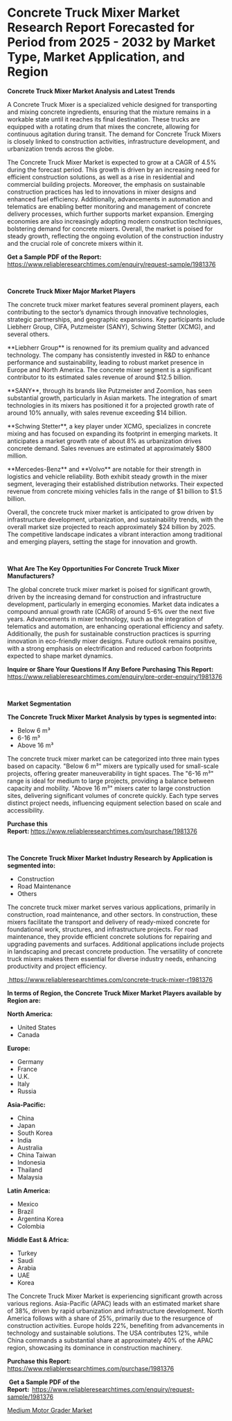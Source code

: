 <p><h1>Concrete Truck Mixer Market Research Report Forecasted for Period from 2025 -  2032 by Market Type, Market Application, and Region</h1></p><p><strong>Concrete Truck Mixer Market Analysis and Latest Trends</strong></p>
<p><p>A Concrete Truck Mixer is a specialized vehicle designed for transporting and mixing concrete ingredients, ensuring that the mixture remains in a workable state until it reaches its final destination. These trucks are equipped with a rotating drum that mixes the concrete, allowing for continuous agitation during transit. The demand for Concrete Truck Mixers is closely linked to construction activities, infrastructure development, and urbanization trends across the globe.</p><p>The Concrete Truck Mixer Market is expected to grow at a CAGR of 4.5% during the forecast period. This growth is driven by an increasing need for efficient construction solutions, as well as a rise in residential and commercial building projects. Moreover, the emphasis on sustainable construction practices has led to innovations in mixer designs and enhanced fuel efficiency. Additionally, advancements in automation and telematics are enabling better monitoring and management of concrete delivery processes, which further supports market expansion. Emerging economies are also increasingly adopting modern construction techniques, bolstering demand for concrete mixers. Overall, the market is poised for steady growth, reflecting the ongoing evolution of the construction industry and the crucial role of concrete mixers within it.</p></p>
<p><strong>Get a Sample PDF of the Report:&nbsp;</strong> <a href="https://www.reliableresearchtimes.com/enquiry/request-sample/1981376?utm_campaign=2133&utm_medium=2&utm_source=Github&utm_content=ia&utm_term=20022025&utm_id=concrete-truck-mixer">https://www.reliableresearchtimes.com/enquiry/request-sample/1981376</a></p>
<p>&nbsp;</p>
<p><strong>Concrete Truck Mixer Major Market Players</strong></p>
<p><p>The concrete truck mixer market features several prominent players, each contributing to the sector’s dynamics through innovative technologies, strategic partnerships, and geographic expansions. Key participants include Liebherr Group, CIFA, Putzmeister (SANY), Schwing Stetter (XCMG), and several others.</p><p>**Liebherr Group** is renowned for its premium quality and advanced technology. The company has consistently invested in R&D to enhance performance and sustainability, leading to robust market presence in Europe and North America. The concrete mixer segment is a significant contributor to its estimated sales revenue of around $12.5 billion.</p><p>**SANY**, through its brands like Putzmeister and Zoomlion, has seen substantial growth, particularly in Asian markets. The integration of smart technologies in its mixers has positioned it for a projected growth rate of around 10% annually, with sales revenue exceeding $14 billion.</p><p>**Schwing Stetter**, a key player under XCMG, specializes in concrete mixing and has focused on expanding its footprint in emerging markets. It anticipates a market growth rate of about 8% as urbanization drives concrete demand. Sales revenues are estimated at approximately $800 million.</p><p>**Mercedes-Benz** and **Volvo** are notable for their strength in logistics and vehicle reliability. Both exhibit steady growth in the mixer segment, leveraging their established distribution networks. Their expected revenue from concrete mixing vehicles falls in the range of $1 billion to $1.5 billion.</p><p>Overall, the concrete truck mixer market is anticipated to grow driven by infrastructure development, urbanization, and sustainability trends, with the overall market size projected to reach approximately $24 billion by 2025. The competitive landscape indicates a vibrant interaction among traditional and emerging players, setting the stage for innovation and growth.</p></p>
<p>&nbsp;</p>
<p><strong>What Are The Key Opportunities For Concrete Truck Mixer Manufacturers?</strong></p>
<p><p>The global concrete truck mixer market is poised for significant growth, driven by the increasing demand for construction and infrastructure development, particularly in emerging economies. Market data indicates a compound annual growth rate (CAGR) of around 5-6% over the next five years. Advancements in mixer technology, such as the integration of telematics and automation, are enhancing operational efficiency and safety. Additionally, the push for sustainable construction practices is spurring innovation in eco-friendly mixer designs. Future outlook remains positive, with a strong emphasis on electrification and reduced carbon footprints expected to shape market dynamics.</p></p>
<p><strong>Inquire or Share Your Questions If Any Before Purchasing This Report:</strong> <a href="https://www.reliableresearchtimes.com/enquiry/pre-order-enquiry/1981376?utm_campaign=2133&utm_medium=2&utm_source=Github&utm_content=ia&utm_term=20022025&utm_id=concrete-truck-mixer">https://www.reliableresearchtimes.com/enquiry/pre-order-enquiry/1981376</a></p>
<p>&nbsp;</p>
<p><strong>Market Segmentation</strong></p>
<p><strong>The Concrete Truck Mixer Market Analysis by types is segmented into:</strong></p>
<p><ul><li>Below 6 m³</li><li>6-16 m³</li><li>Above 16 m³</li></ul></p>
<p><p>The concrete truck mixer market can be categorized into three main types based on capacity. "Below 6 m³" mixers are typically used for small-scale projects, offering greater maneuverability in tight spaces. The "6-16 m³" range is ideal for medium to large projects, providing a balance between capacity and mobility. "Above 16 m³" mixers cater to large construction sites, delivering significant volumes of concrete quickly. Each type serves distinct project needs, influencing equipment selection based on scale and accessibility.</p></p>
<p><strong>Purchase this Report:&nbsp;</strong><a href="https://www.reliableresearchtimes.com/purchase/1981376?utm_campaign=2133&utm_medium=2&utm_source=Github&utm_content=ia&utm_term=20022025&utm_id=concrete-truck-mixer">https://www.reliableresearchtimes.com/purchase/1981376</a></p>
<p>&nbsp;</p>
<p><strong>The Concrete Truck Mixer Market Industry Research by Application is segmented into:</strong></p>
<p><ul><li>Construction</li><li>Road Maintenance</li><li>Others</li></ul></p>
<p><p>The concrete truck mixer market serves various applications, primarily in construction, road maintenance, and other sectors. In construction, these mixers facilitate the transport and delivery of ready-mixed concrete for foundational work, structures, and infrastructure projects. For road maintenance, they provide efficient concrete solutions for repairing and upgrading pavements and surfaces. Additional applications include projects in landscaping and precast concrete production. The versatility of concrete truck mixers makes them essential for diverse industry needs, enhancing productivity and project efficiency.</p></p>
<p><a href="https://www.reliableresearchtimes.com/concrete-truck-mixer-r1981376?utm_campaign=2133&utm_medium=2&utm_source=Github&utm_content=ia&utm_term=20022025&utm_id=concrete-truck-mixer">&nbsp;https://www.reliableresearchtimes.com/concrete-truck-mixer-r1981376</a></p>
<p><strong>In terms of Region, the Concrete Truck Mixer Market Players available by Region are:</strong></p>
<p>
    <p> <strong> North America: </strong>
        <ul>
            <li>United States</li>
            <li>Canada</li>
        </ul>
        </p> 
    <p> <strong> Europe: </strong>
        <ul>
            <li>Germany</li>
            <li>France</li>
            <li>U.K.</li>
            <li>Italy</li>
            <li>Russia</li>
        </ul>
        </p> 
    <p> <strong> Asia-Pacific: </strong>
        <ul>
            <li>China</li>
            <li>Japan</li>
            <li>South Korea</li>
            <li>India</li>
            <li>Australia</li>
            <li>China Taiwan</li>
            <li>Indonesia</li>
            <li>Thailand</li>
            <li>Malaysia</li>
        </ul>
        </p> 
    <p> <strong> Latin America: </strong>
        <ul>
            <li>Mexico</li>
            <li>Brazil</li>
            <li>Argentina Korea</li>
            <li>Colombia</li>
        </ul>
        </p> 
    <p> <strong> Middle East & Africa: </strong>
        <ul>
            <li>Turkey</li>
            <li>Saudi</li>
            <li>Arabia</li>
            <li>UAE</li>
            <li>Korea</li>
        </ul>
    </p>
    </p>
<p><p>The Concrete Truck Mixer Market is experiencing significant growth across various regions. Asia-Pacific (APAC) leads with an estimated market share of 38%, driven by rapid urbanization and infrastructure development. North America follows with a share of 25%, primarily due to the resurgence of construction activities. Europe holds 22%, benefiting from advancements in technology and sustainable solutions. The USA contributes 12%, while China commands a substantial share at approximately 40% of the APAC region, showcasing its dominance in construction machinery.</p></p>
<p><strong>Purchase this Report: </strong><a href="https://www.reliableresearchtimes.com/purchase/1981376?utm_campaign=2133&utm_medium=2&utm_source=Github&utm_content=ia&utm_term=20022025&utm_id=concrete-truck-mixer">https://www.reliableresearchtimes.com/purchase/1981376</a></p>
<p>&nbsp;<strong>Get a Sample PDF of the Report:&nbsp;&nbsp;</strong><a href="https://www.reliableresearchtimes.com/enquiry/request-sample/1981376?utm_campaign=2133&utm_medium=2&utm_source=Github&utm_content=ia&utm_term=20022025&utm_id=concrete-truck-mixer">https://www.reliableresearchtimes.com/enquiry/request-sample/1981376</a></p>
<p><strong></strong></p>
<p><p><a href="https://github.com/JakirUddin651/Market-Research-Report-List-1/blob/main/medium-motor-grader-market.md?utm_campaign=2133&utm_medium=2&utm_source=Github&utm_content=ia&utm_term=20022025&utm_id=concrete-truck-mixer">Medium Motor Grader Market</a></p></p>
